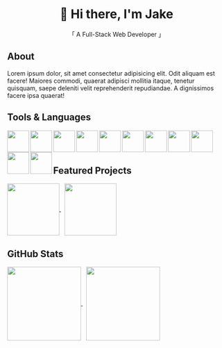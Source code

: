 <h1 align="center"> 🤖 Hi there, I'm Jake </h1>
<p align="center"> 「 A Full-Stack Web Developer 」 </p>

<h2 align="left" >About</h2>
<p>Lorem ipsum dolor, sit amet consectetur adipisicing elit. Odit aliquam est facere! Maiores commodi, quaerat adipisci mollitia itaque, tenetur quisquam, saepe deleniti velit reprehenderit repudiandae. A dignissimos facere ipsa quaerat!
</p>
<h2 align="left" >Tools & Languages </h2>
<a>
</a>
<img align="left" height=50 src="https://cdn.jsdelivr.net/gh/devicons/devicon/icons/javascript/javascript-plain.svg" /> 
<img align="left" height=50 src="https://cdn.jsdelivr.net/gh/devicons/devicon/icons/html5/html5-original.svg" />
<img align="left" height=50 src="https://cdn.jsdelivr.net/gh/devicons/devicon/icons/css3/css3-original.svg" />
<img align="left" height=50 src="https://cdn.jsdelivr.net/gh/devicons/devicon/icons/bootstrap/bootstrap-original.svg" />
<img align="left" height=50 src="https://cdn.jsdelivr.net/gh/devicons/devicon/icons/sass/sass-original.svg" />
<img align="left" height=50 src="https://cdn.jsdelivr.net/gh/devicons/devicon/icons/mongodb/mongodb-original.svg" />
<img align="left" height=50 src="https://cdn.jsdelivr.net/gh/devicons/devicon/icons/express/express-original.svg" />
<img align="left" height=50 src="https://cdn.jsdelivr.net/gh/devicons/devicon/icons/vuejs/vuejs-original.svg" />
<img align="left" height=50 src="https://cdn.jsdelivr.net/gh/devicons/devicon/icons/nodejs/nodejs-original.svg" />
<img align="left" height=50 src="https://cdn.jsdelivr.net/gh/devicons/devicon/icons/npm/npm-original-wordmark.svg" />
<img align="left" height=50 src="https://cdn.jsdelivr.net/gh/devicons/devicon/icons/github/github-original.svg" />
<br> <br> <br>

<h2 align="left">Featured Projects </h2>

<a href="https://github.com/Kobs03/Invoker_Game_Simulator">
  <img height=120 align="center" src="https://github-readme-stats.vercel.app/api/pin/?username=Kobs03&repo=Invoker_Game_Simulator&theme=vue-dark" />
</a> &nbsp

<a href="https://github.com/Kobs03/JenerateSON">
  <img height=120 align="center" src="https://github-readme-stats.vercel.app/api/pin/?username=Kobs03&repo=JenerateSON&theme=vue-dark" />
</a>


<h2 align="left"> GitHub Stats </h2>

<a href="https://github.com/Kobs03">
  <img height=170 align="center" src="https://github-readme-stats.vercel.app/api?username=Kobs03&show_icons=true&theme=vue-dark" />
</a> &nbsp

<a href="https://github.com/Kobs03">
  <img height=170 align="center" src="https://github-readme-stats.vercel.app/api/top-langs/?username=Kobs03&layout=compact&theme=vue-dark" />
</a>





          
          
